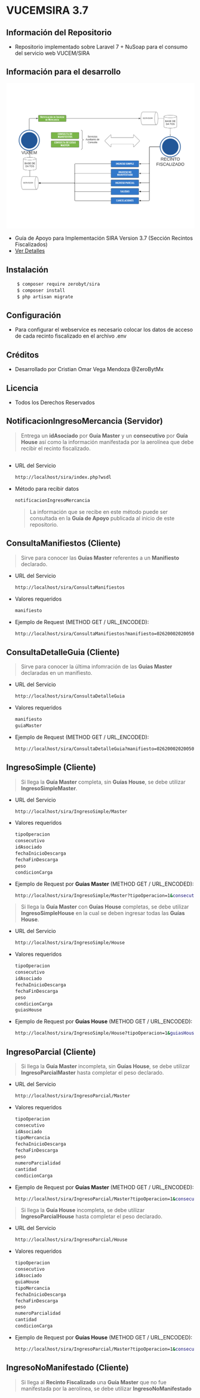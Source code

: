 # VUCEMSIRA 3.7

## Información del Repositorio

* Repositorio implementado sobre Laravel 7 + NuSoap para el consumo del servicio web VUCEM/SIRA

## Información para el desarrollo

![alt text](./VUCEM.png)

* Guía de Apoyo para Implementación SIRA Version 3.7 (Sección Recintos Fiscalizados)
* [Ver Detalles](https://www.ventanillaunica.gob.mx/vucem/descargas.html)

## Instalación
```sh
    $ composer require zerobyt/sira
    $ composer install
    $ php artisan migrate
```
## Configuración
* Para configurar el webservice es necesario colocar los datos de acceso de cada recinto fiscalizado en el archivo .env

## Créditos
* Desarrollado por Cristian Omar Vega Mendoza @ZeroBytMx

## Licencia
* Todos los Derechos Reservados

## NotificacionIngresoMercancia (Servidor)
> Entrega un **idAsociado** por **Guía Master** y un **consecutivo** por **Guía House** así como la información manifestada por la aerolínea que debe recibir el recinto fiscalizado.
##    
* URL del Servicio
    ```sh
    http://localhost/sira/index.php?wsdl
    ```
* Método para recibir datos
    ```sh
    notificacionIngresoMercancia
    ```
    > La información que se recibe en este método puede ser consultada en la **Guía de Apoyo** publicada al inicio de este repositorio.

## ConsultaManifiestos (Cliente)
> Sirve para conocer las **Guías Master** referentes a un **Manifiesto** declarado.

* URL del Servicio
    ```sh
    http://localhost/sira/ConsultaManifiestos
    ```
* Valores requeridos
    ```sh
    manifiesto
    ```
* Ejemplo de Request (METHOD GET / URL_ENCODED):
    ```sh
    http://localhost/sira/ConsultaManifiestos?manifiesto=026200020200508FFF
    ```
## ConsultaDetalleGuia (Cliente)
> Sirve para conocer la última infomración de las **Guías Master** declaradas en un manifiesto.

* URL del Servicio
    ```sh
    http://localhost/sira/ConsultaDetalleGuia
    ```
* Valores requeridos
    ```sh
    manifiesto
    guiaMaster
    ```
* Ejemplo de Request (METHOD GET / URL_ENCODED):
    ```sh
    http://localhost/sira/ConsultaDetalleGuia?manifiesto=026200020200508FFF&guiaMaster=602-20200508
    ```
## IngresoSimple (Cliente)
> Si llega la **Guía Master** completa, sin **Guías House**, se debe utilizar **IngresoSimpleMaster**.

* URL del Servicio
    ```sh
    http://localhost/sira/IngresoSimple/Master
    ```
* Valores requeridos
    ```sh
    tipoOperacion
    consecutivo
    idAsociado
    fechaInicioDescarga
    fechaFinDescarga
    peso
    condicionCarga
    ```
* Ejemplo de Request por **Guías Master** (METHOD GET / URL_ENCODED):
    ```sh
    http://localhost/sira/IngresoSimple/Master?tipoOperacion=1&consecutivo=20000006Q&idAsociado=20000006Q&fechaInicioDescarga=2020-08-14T09%3A11%3A32-05%3A00&fechaFinDescarga=2020-08-14T09%3A50%3A00-05%3A00&peso=301.0&condicionCarga=1
    ```

> Si llega la **Guía Master** con **Guías House** completas, se debe utilizar **IngresoSimpleHouse** en la cual se deben ingresar todas las **Guías House**.

* URL del Servicio
    ```sh
    http://localhost/sira/IngresoSimple/House
    ```
* Valores requeridos
    ```sh
    tipoOperacion
    consecutivo
    idAsociado
    fechaInicioDescarga
    fechaFinDescarga
    peso
    condicionCarga
    guiasHouse
    ```
* Ejemplo de Request por **Guías House** (METHOD GET / URL_ENCODED):
    ```sh
    http://localhost/sira/IngresoSimple/House?tipoOperacion=1&guiasHouse=TRESABRIL27%2CCUATROABRIL27%2CCINCOABRIL27&consecutivo=20000006Q&idAsociado=20000006Q&fechaInicioDescarga=2020-08-14T09%3A11%3A32-05%3A00&fechaFinDescarga=2020-08-14T09%3A50%3A00-05%3A00&peso=301.0&condicionCarga=1
    ```
## IngresoParcial (Cliente)
> Si llega la **Guía Master** incompleta, sin **Guías House**, se debe utilizar **IngresoParcialMaster** hasta completar el peso declarado.

* URL del Servicio
    ```sh
    http://localhost/sira/IngresoParcial/Master
    ```
* Valores requeridos
    ```sh
    tipoOperacion
    consecutivo
    idAsociado
    tipoMercancia
    fechaInicioDescarga
    fechaFinDescarga
    peso
    numeroParcialidad
    cantidad
    condicionCarga
    ```
* Ejemplo de Request por **Guías Master** (METHOD GET / URL_ENCODED):
    ```sh
    http://localhost/sira/IngresoParcial/Master?tipoOperacion=1&consecutivo=20000006Q&idAsociado=20000006Q&fechaInicioDescarga=2020-08-14T09%3A11%3A32-05%3A00&fechaFinDescarga=2020-08-14T09%3A50%3A00-05%3A00&numeroParcialidad=1&cantidad=3&peso=301.0&condicionCarga=1
    ```
> Si llega la **Guía House** incompleta, se debe utilizar **IngresoParcialHouse** hasta completar el peso declarado.

* URL del Servicio
    ```sh
    http://localhost/sira/IngresoParcial/House
    ```
* Valores requeridos
    ```sh
    tipoOperacion
    consecutivo
    idAsociado
    guiaHouse
    tipoMercancia
    fechaInicioDescarga
    fechaFinDescarga
    peso
    numeroParcialidad
    cantidad
    condicionCarga
    ```
* Ejemplo de Request por **Guías House** (METHOD GET / URL_ENCODED):
    ```sh
    http://localhost/sira/IngresoParcial/Master?tipoOperacion=1&consecutivo=20000006Q&idAsociado=20000006Q&fechaInicioDescarga=2020-08-14T09%3A11%3A32-05%3A00&fechaFinDescarga=2020-08-14T09%3A50%3A00-05%3A00&guiaHouse=TRESABRIL27&numeroParcialidad=1&cantidad=3&peso=301.0&condicionCarga=1
    ```

## IngresoNoManifestado (Cliente)
> Si llega al **Recinto Fiscalizado** una **Guía Master** que no fue manifestada por la aerolínea, se debe utilizar **IngresoNoManifestado**
